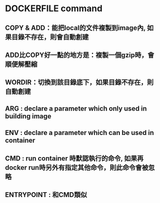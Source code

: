 # DOCKERFILE command

## COPY & ADD：能把local的文件複製到image內, 如果目錄不存在，則會自動創建

## ADD比COPY好一點的地方是：複製一個gzip時，會順便解壓縮

## WORDIR：切換到該目錄底下，如果目錄不存在，則自動創建

## ARG : declare a parameter which only used in building image

## ENV : declare a parameter which can be used in container

## CMD : run container 時默認執行的命令, 如果再docker run時另外有指定其他命令，則此命令會被忽略

## ENTRYPOINT : 和CMD類似